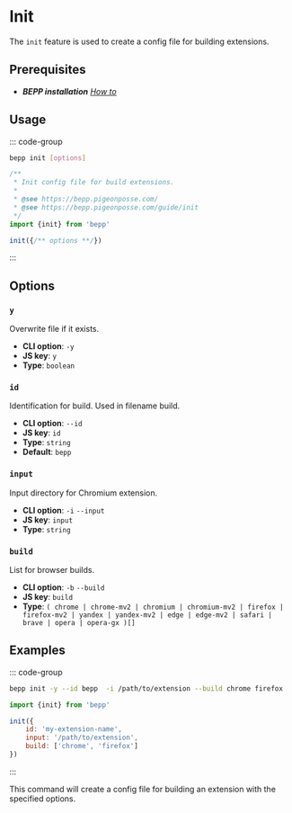 # Init

The `init` feature is used to create a config file for building extensions.

## Prerequisites

- **__BEPP_ installation_** [_How to_](/guide/getting-started#installation)

## Usage

::: code-group

```bash
bepp init [options]
```

```js
/**
 * Init config file for build extensions.
 * 
 * @see https://bepp.pigeonposse.com/
 * @see https://bepp.pigeonposse.com/guide/init
 */
import {init} from 'bepp'

init({/** options **/})

```

:::

## Options

<!--@include: ../partials/options-shared.md-->

### `y`

Overwrite file if it exists.

- **CLI option**: `-y`
- **JS key**: `y`
- **Type**: `boolean`

### `id`

Identification for build. Used in filename build.

- **CLI option**: `--id`
- **JS key**: `id`
- **Type**: `string`
- **Default**: `bepp`

### `input`

Input directory for Chromium extension.

- **CLI option**: `-i` `--input`
- **JS key**: `input`
- **Type**: `string`

### `build`

List for browser builds.

- **CLI option**: `-b` `--build`
- **JS key**: `build`
- **Type**: `( chrome | chrome-mv2 | chromium | chromium-mv2 | firefox | firefox-mv2 | yandex | yandex-mv2 | edge | edge-mv2 | safari | brave | opera | opera-gx )[]`

## Examples

::: code-group

```bash
bepp init -y --id bepp  -i /path/to/extension --build chrome firefox
```

```js
import {init} from 'bepp'

init({
    id: 'my-extension-name',
    input: '/path/to/extension',
    build: ['chrome', 'firefox']
})

```

:::

This command will create a config file for building an extension with the specified options.
